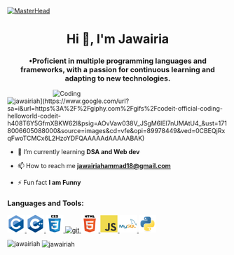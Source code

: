 [![MasterHead](https://firebasestorage.googleapis.com/v0/b/flexi-coding.appspot.com/o/dempgi7-520f8d5f-63d4-4453-8822-dbc149ae27f8.gif?alt=media&token=91c0c7b2-93c3-4029-b011-1a8703c5730d)](https://rishavchanda.io)
<h1 align="center">Hi 👋, I'm Jawairia</h1>
<h3 align="center">•Proficient in multiple programming languages and frameworks, with a passion for continuous learning and adapting to new technologies.</h3>
<img align="right" alt="Coding" width="400" src="[[https://www.pinterest.com/pin/hello-dribbble-by-chlo-chassany--717268678168057748/](https://www.google.com/url?sa=i&url=https%3A%2F%2Ftenor.com%2Fview%2Fcoding-gif-4706460855862906629&psig=AOvVaw038V_JSgM6lEl7nUMAtU4_&ust=1718006605088000&source=images&cd=vfe&opi=89978449&ved=0CBEQjRxqFwoTCMCx6L2HzoYDFQAAAAAdAAAAABAE)">

<p align="left"> <img src="https://komarev.com/ghpvc/?username=jawairiah&label=Profile%20views&color=0e75b6&style=flat" alt="jawairiah](https://www.google.com/url?sa=i&url=https%3A%2F%2Fgiphy.com%2Fgifs%2Fcodeit-official-coding-helloworld-codeit-h408T6Y5GfmXBKW62l&psig=AOvVaw038V_JSgM6lEl7nUMAtU4_&ust=1718006605088000&source=images&cd=vfe&opi=89978449&ved=0CBEQjRxqFwoTCMCx6L2HzoYDFQAAAAAdAAAAABAK)" /> </p>


- 🌱 I’m currently learning **DSA and Web dev**

- 📫 How to reach me **jawairiahammad18@gmail.com**

- ⚡ Fun fact **I am Funny**


<h3 align="left">Languages and Tools:</h3>
<p align="left"> <a href="https://www.cprogramming.com/" target="_blank" rel="noreferrer"> <img src="https://raw.githubusercontent.com/devicons/devicon/master/icons/c/c-original.svg" alt="c" width="40" height="40"/> </a> <a href="https://www.w3schools.com/cpp/" target="_blank" rel="noreferrer"> <img src="https://raw.githubusercontent.com/devicons/devicon/master/icons/cplusplus/cplusplus-original.svg" alt="cplusplus" width="40" height="40"/> </a> <a href="https://www.w3schools.com/css/" target="_blank" rel="noreferrer"> <img src="https://raw.githubusercontent.com/devicons/devicon/master/icons/css3/css3-original-wordmark.svg" alt="css3" width="40" height="40"/> </a> <a href="https://git-scm.com/" target="_blank" rel="noreferrer"> <img src="https://www.vectorlogo.zone/logos/git-scm/git-scm-icon.svg" alt="git" width="40" height="40"/> </a> <a href="https://www.w3.org/html/" target="_blank" rel="noreferrer"> <img src="https://raw.githubusercontent.com/devicons/devicon/master/icons/html5/html5-original-wordmark.svg" alt="html5" width="40" height="40"/> </a> <a href="https://developer.mozilla.org/en-US/docs/Web/JavaScript" target="_blank" rel="noreferrer"> <img src="https://raw.githubusercontent.com/devicons/devicon/master/icons/javascript/javascript-original.svg" alt="javascript" width="40" height="40"/> </a> <a href="https://www.mysql.com/" target="_blank" rel="noreferrer"> <img src="https://raw.githubusercontent.com/devicons/devicon/master/icons/mysql/mysql-original-wordmark.svg" alt="mysql" width="40" height="40"/> </a> <a href="https://www.python.org" target="_blank" rel="noreferrer"> <img src="https://raw.githubusercontent.com/devicons/devicon/master/icons/python/python-original.svg" alt="python" width="40" height="40"/> </a> </p>

<p><img align="left" src="https://github-readme-stats.vercel.app/api/top-langs?username=jawairiah&show_icons=true&locale=en&layout=compact" alt="jawairiah" /></p>

<p>&nbsp;<img align="center" src="https://github-readme-stats.vercel.app/api?username=jawairiah&show_icons=true&locale=en" alt="jawairiah" /></p>
